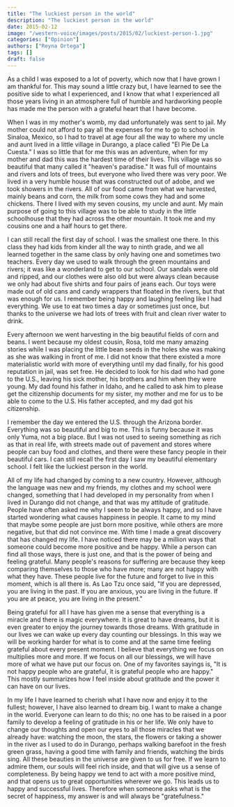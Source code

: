 ```yaml
---
title: "The luckiest person in the world"
description: "The luckiest person in the world"
date: 2015-02-12
image: "/western-voice/images/posts/2015/02/luckiest-person-1.jpg"
categories: ["Opinion"]
authors: ["Reyna Ortega"]
tags: []
draft: false
---
```

As a child I was exposed to a lot of poverty, which now that I have grown I am thankful for. This may sound a little crazy but, I have learned to see the positive side to what I experienced, and I know that what I experienced all those years living in an atmosphere full of humble and hardworking people has made me the person with a grateful heart that I have become.

When I was in my mother's womb, my dad unfortunately was sent to jail. My mother could not afford to pay all the expenses for me to go to school in Sinaloa, Mexico, so I had to travel at age four all the way to where my uncle and aunt lived in a little village in Durango, a place called "El Pie De La Cuesta." I was so little that for me this was an adventure, when for my mother and dad this was the hardest time of their lives. This village was so beautiful that many called it "heaven's paradise." It was full of mountains and rivers and lots of trees, but everyone who lived there was very poor. We lived in a very humble house that was constructed out of adobe, and we took showers in the rivers. All of our food came from what we harvested, mainly beans and corn, the milk from some cows they had and some chickens. There I lived with my seven cousins, my uncle and aunt. My main purpose of going to this village was to be able to study in the little schoolhouse that they had across the other mountain. It took me and my cousins one and a half hours to get there.

I can still recall the first day of school. I was the smallest one there. In this class they had kids from kinder all the way to ninth grade, and we all learned together in the same class by only having one and sometimes two teachers. Every day we used to walk through the green mountains and rivers; it was like a wonderland to get to our school. Our sandals were old and ripped, and our clothes were also old but were always clean because we only had about five shirts and four pairs of jeans each. Our toys were made out of old cans and candy wrappers that floated in the rivers, but that was enough for us. I remember being happy and laughing feeling like I had everything. We use to eat two times a day or sometimes just once, but thanks to the universe we had lots of trees with fruit and clean river water to drink.

Every afternoon we went harvesting in the big beautiful fields of corn and beans. I went because my oldest cousin, Rosa, told me many amazing stories while I was placing the little bean seeds in the holes she was making as she was walking in front of me. I did not know that there existed a more materialistic world with more of everything until my dad finally, for his good reputation in jail, was set free. He decided to look for his dad who had gone to the U.S., leaving his sick mother, his brothers and him when they were young. My dad found his father in Idaho, and he called to ask him to please get the citizenship documents for my sister, my mother and me for us to be able to come to the U.S. His father accepted, and my dad got his citizenship.

I remember the day we entered the U.S. through the Arizona border. Everything was so beautiful and big to me. This is funny because it was only Yuma, not a big place. But I was not used to seeing something as rich as that in real life, with streets made out of pavement and stores where people can buy food and clothes, and there were these fancy people in their beautiful cars. I can still recall the first day I saw my beautiful elementary school. I felt like the luckiest person in the world.

All of my life had changed by coming to a new country. However, although the language was new and my friends, my clothes and my school were changed, something that I had developed in my personality from when I lived in Durango did not change, and that was my attitude of gratitude. People have often asked me why I seem to be always happy, and so I have started wondering what causes happiness in people. It came to my mind that maybe some people are just born more positive, while others are more negative, but that did not convince me. With time I made a great discovery that has changed my life. I have noticed there may be a million ways that someone could become more positive and be happy. While a person can find all those ways, there is just one, and that is the power of being and feeling grateful. Many people's reasons for suffering are because they keep comparing themselves to those who have more; many are not happy with what they have. These people live for the future and forget to live in this moment, which is all there is. As Lao Tzu once said, "If you are depressed, you are living in the past. If you are anxious, you are living in the future. If you are at peace, you are living in the present."

Being grateful for all I have has given me a sense that everything is a miracle and there is magic everywhere. It is great to have dreams, but it is even greater to enjoy the journey towards those dreams. With gratitude in our lives we can wake up every day counting our blessings. In this way we will be working harder for what is to come and at the same time feeling grateful about every present moment. I believe that everything we focus on multiplies more and more. If we focus on all our blessings, we will have more of what we have put our focus on. One of my favorites sayings is, "It is not happy people who are grateful, it is grateful people who are happy." This mostly summarizes how I feel inside about gratitude and the power it can have on our lives.

In my life I have learned to cherish what I have now and enjoy it to the fullest; however, I have also learned to dream big. I want to make a change in the world. Everyone can learn to do this; no one has to be raised in a poor family to develop a feeling of gratitude in his or her life. We only have to change our thoughts and open our eyes to all those miracles that we already have: watching the moon, the stars, the flowers or taking a shower in the river as I used to do in Durango, perhaps walking barefoot in the fresh green grass, having a good time with family and friends, watching the birds sing. All these beauties in the universe are given to us for free. If we learn to admire them, our souls will feel rich inside, and that will give us a sense of completeness. By being happy we tend to act with a more positive mind, and that opens us to great opportunities wherever we go. This leads us to happy and successful lives. Therefore when someone asks what is the secret of happiness, my answer is and will always be "gratefulness."